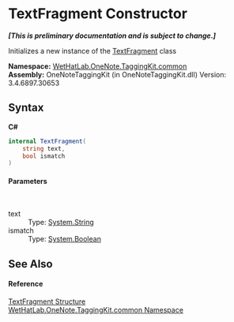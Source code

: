 # TextFragment Constructor 
 _**\[This is preliminary documentation and is subject to change.\]**_

Initializes a new instance of the <a href="f320e495-7b74-f8c1-98f7-e408d87aac42">TextFragment</a> class

**Namespace:**&nbsp;<a href="bcdbab9c-63d1-48a4-6937-af53fb8d9a55">WetHatLab.OneNote.TaggingKit.common</a><br />**Assembly:**&nbsp;OneNoteTaggingKit (in OneNoteTaggingKit.dll) Version: 3.4.6897.30653

## Syntax

**C#**<br />
``` C#
internal TextFragment(
	string text,
	bool ismatch
)
```


#### Parameters
&nbsp;<dl><dt>text</dt><dd>Type: <a href="http://msdn2.microsoft.com/en-us/library/s1wwdcbf" target="_blank">System.String</a><br /></dd><dt>ismatch</dt><dd>Type: <a href="http://msdn2.microsoft.com/en-us/library/a28wyd50" target="_blank">System.Boolean</a><br /></dd></dl>

## See Also


#### Reference
<a href="f320e495-7b74-f8c1-98f7-e408d87aac42">TextFragment Structure</a><br /><a href="bcdbab9c-63d1-48a4-6937-af53fb8d9a55">WetHatLab.OneNote.TaggingKit.common Namespace</a><br />